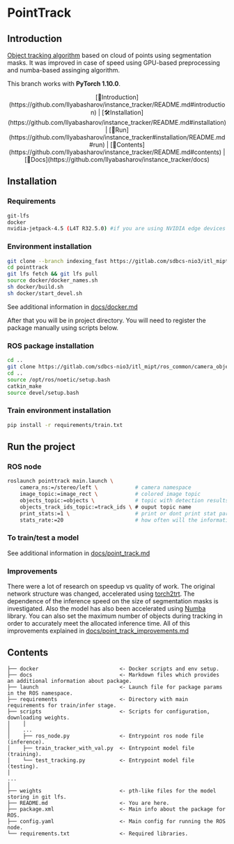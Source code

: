 # PointTrack

## Introduction

[Object tracking algorithm](https://github.com/Ilyabasharov/instance_tracker/docs/point_track.md) based on cloud of points using segmentation masks. It was improved in case of speed using GPU-based preprocessing and numba-based assinging algorithm.

This branch works with **PyTorch 1.10.0**.

<div align="center">
[💪Introduction](https://github.com/Ilyabasharov/instance_tracker/README.md#introduction) |
[🛠️Installation](https://github.com/Ilyabasharov/instance_tracker/README.md#installation) |
[🏃Run](https://github.com/Ilyabasharov/instance_tracker#installation/README.md#run) |
[👀Contents](https://github.com/Ilyabasharov/instance_tracker/README.md#contents) |
[🔖Docs](https://github.com/Ilyabasharov/instance_tracker/docs)

</div>

## Installation

### Requirements

```bash
git-lfs
docker
nvidia-jetpack-4.5 (L4T R32.5.0) #if you are using NVIDIA edge devices
```

### Environment installation

```bash
git clone --branch indexing_fast https://gitlab.com/sdbcs-nio3/itl_mipt/segm_tracking/alg/tracking/pointtrack.git
cd pointtrack
git lfs fetch && git lfs pull
source docker/docker_names.sh
sh docker/build.sh
sh docker/start_devel.sh
```
See additional information in [docs/docker.md](https://github.com/Ilyabasharov/instance_tracker/docs/docker.md)

After that you will be in project directory. You will need to register the package manually using scripts below.

### ROS package installation

```bash
cd ..
git clone https://gitlab.com/sdbcs-nio3/itl_mipt/ros_common/camera_objects_msgs.git
cd ..
source /opt/ros/noetic/setup.bash
catkin_make
source devel/setup.bash
```
### Train environment installation

```bash
pip install -r requirements/train.txt
```

## Run the project

### ROS node

```bash
roslaunch pointtrack main.launch \
    camera_ns:=/stereo/left \            # camera namespace
    image_topic:=image_rect \            # colored image topic 
    objects_topic:=objects \             # topic with detection results (see camera object msgs)
    objects_track_ids_topic:=track_ids \ # ouput topic name
    print_stats:=1 \                     # print or dont print stat params
    stats_rate:=20                       # how often will the information be printed
```

### To train/test a model

See additional information in [docs/point_track.md](https://github.com/Ilyabasharov/instance_tracker/docs/point_track.md)

### Improvements

There were a lot of research on speedup vs quality of work. The original network structure was changed, accelerated using [torch2trt](https://nvidia-ai-iot.github.io/torch2trt/master/getting_started.html). The dependence of the inference speed on the size of segmentation masks is investigated. Also the model has also been accelerated using [Numba](https://numba.pydata.org) library. You can also set the maximum number of objects during tracking in order to accurately meet the allocated inference time.
All of this improvements explained in [docs/point_track_improvements.md](https://github.com/Ilyabasharov/instance_tracker/docs/point_track_improvements.md)

## Contents

```
├── docker                          <- Docker scripts and env setup.
├── docs                            <- Markdown files which provides an additional information about package.
├── launch                          <- Launch file for package params in the ROS namespace.
├── requirements                    <- Directory with main requirements for train/infer stage.
├── scripts                         <- Scripts for configuration, downloading weights.
│    │
│    ...
│    ├── ros_node.py                <- Entrypoint ros node file (inference).
│    ├── train_tracker_with_val.py  <- Entrypoint model file (training).
│    └── test_tracking.py           <- Entrypoint model file (testing).
│
...
│
├── weights                         <- pth-like files for the model storing in git lfs.
├── README.md                       <- You are here.
├── package.xml                     <- Main info about the package for ROS.
├── config.yaml                     <- Main config for running the ROS node.
└── requirements.txt                <- Required libraries.
```


